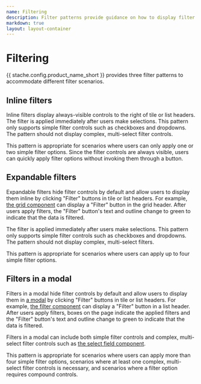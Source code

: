 ```yaml
---
name: Filtering
description: Filter patterns provide guidance on how to display filter options in various scenarios.
markdown: true
layout: layout-container
---
```


# Filtering

{{ stache.config.product_name_short }} provides three filter patterns to accommodate different filter scenarios.  

## Inline filters
Inline filters display always-visible controls to the right of tile or list headers. The filter is applied immediately after users make selections. This pattern only supports simple filter controls such as checkboxes and dropdowns. The pattern should not display complex, multi-select filter controls.

This pattern is appropriate for scenarios where users can only apply one or two simple filter options. Since the filter controls are always visible, users can quickly apply filter options without invoking them through a button.

## Expandable filters
Expandable filters hide filter controls by default and allow users to display them inline by clicking "Filter" buttons in tile or list headers. For example, [the grid component](../../components/grids) can display a "Filter" button in the grid header. After users apply filters, the "Filter" button's text and outline change to green to indicate that the data is filtered.

The filter is applied immediately after users make selections. This pattern only supports simple filter controls such as checkboxes and dropdowns. The pattern should not display complex, multi-select filters.

This pattern is appropriate for scenarios where users can apply up to four simple filter options.

## Filters in a modal
Filters in a modal hide filter controls by default and allow users to display them in [a modal](../../components/modal) by clicking "Filter" buttons in tile or list headers. For example, [the filter component](../../components/filter) can display a "Filter" button in a list header. After users apply filters, boxes on the page indicate the applied filters and the "Filter" button's text and outline change to green to indicate that the data is filtered.
 
Filters in a modal can include both simple filter controls and complex, multi-select filter controls such as [the select field component](../../components/selectfield).

This pattern is appropriate for scenarios where users can apply more than four simple filter options, scenarios where at least one complex, multi-select filter controls is necessary, and scenarios where a filter option requires compound controls.
